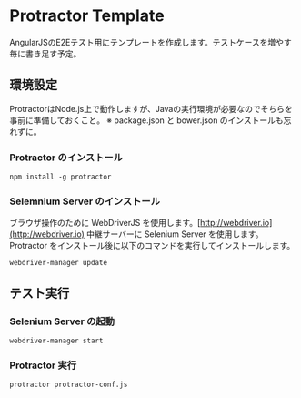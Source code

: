 # Protractor Template
AngularJSのE2Eテスト用にテンプレートを作成します。テストケースを増やす毎に書き足す予定。

## 環境設定

ProtractorはNode.js上で動作しますが、Javaの実行環境が必要なのでそちらを事前に準備しておくこと。
※ package.json と bower.json のインストールも忘れずに。

### Protractor のインストール

```
npm install -g protractor
```

### Selemnium Server のインストール

ブラウザ操作のために WebDriverJS を使用します。[http://webdriver.io](http://webdriver.io)
中継サーバーに Selenium Server を使用します。Protractor をインストール後に以下のコマンドを実行してインストールします。

```
webdriver-manager update
```

## テスト実行

### Selenium Server の起動

```
webdriver-manager start
```

### Protractor 実行

```
protractor protractor-conf.js
```